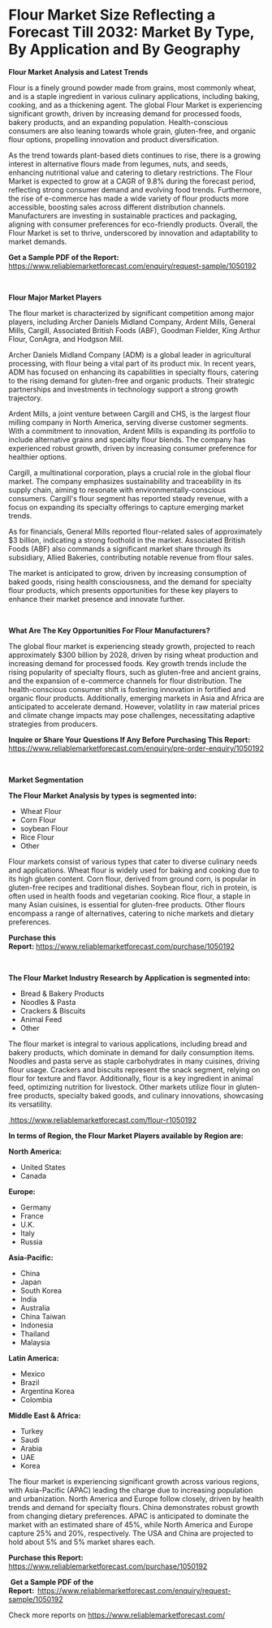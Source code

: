 <p><h1>Flour Market Size Reflecting a Forecast Till 2032: Market By Type, By Application and By Geography</h1></p><p><strong>Flour Market Analysis and Latest Trends</strong></p>
<p><p>Flour is a finely ground powder made from grains, most commonly wheat, and is a staple ingredient in various culinary applications, including baking, cooking, and as a thickening agent. The global Flour Market is experiencing significant growth, driven by increasing demand for processed foods, bakery products, and an expanding population. Health-conscious consumers are also leaning towards whole grain, gluten-free, and organic flour options, propelling innovation and product diversification.</p><p>As the trend towards plant-based diets continues to rise, there is a growing interest in alternative flours made from legumes, nuts, and seeds, enhancing nutritional value and catering to dietary restrictions. The Flour Market is expected to grow at a CAGR of 9.8% during the forecast period, reflecting strong consumer demand and evolving food trends. Furthermore, the rise of e-commerce has made a wide variety of flour products more accessible, boosting sales across different distribution channels. Manufacturers are investing in sustainable practices and packaging, aligning with consumer preferences for eco-friendly products. Overall, the Flour Market is set to thrive, underscored by innovation and adaptability to market demands.</p></p>
<p><strong>Get a Sample PDF of the Report:&nbsp;</strong> <a href="https://www.reliablemarketforecast.com/enquiry/request-sample/1050192?utm_campaign=2210&utm_medium=2&utm_source=Github&utm_content=ia&utm_term=15022025&utm_id=flour">https://www.reliablemarketforecast.com/enquiry/request-sample/1050192</a></p>
<p>&nbsp;</p>
<p><strong>Flour Major Market Players</strong></p>
<p><p>The flour market is characterized by significant competition among major players, including Archer Daniels Midland Company, Ardent Mills, General Mills, Cargill, Associated British Foods (ABF), Goodman Fielder, King Arthur Flour, ConAgra, and Hodgson Mill. </p><p>Archer Daniels Midland Company (ADM) is a global leader in agricultural processing, with flour being a vital part of its product mix. In recent years, ADM has focused on enhancing its capabilities in specialty flours, catering to the rising demand for gluten-free and organic products. Their strategic partnerships and investments in technology support a strong growth trajectory.</p><p>Ardent Mills, a joint venture between Cargill and CHS, is the largest flour milling company in North America, serving diverse customer segments. With a commitment to innovation, Ardent Mills is expanding its portfolio to include alternative grains and specialty flour blends. The company has experienced robust growth, driven by increasing consumer preference for healthier options.</p><p>Cargill, a multinational corporation, plays a crucial role in the global flour market. The company emphasizes sustainability and traceability in its supply chain, aiming to resonate with environmentally-conscious consumers. Cargill's flour segment has reported steady revenue, with a focus on expanding its specialty offerings to capture emerging market trends.</p><p>As for financials, General Mills reported flour-related sales of approximately $3 billion, indicating a strong foothold in the market. Associated British Foods (ABF) also commands a significant market share through its subsidiary, Allied Bakeries, contributing notable revenue from flour sales.</p><p>The market is anticipated to grow, driven by increasing consumption of baked goods, rising health consciousness, and the demand for specialty flour products, which presents opportunities for these key players to enhance their market presence and innovate further.</p></p>
<p>&nbsp;</p>
<p><strong>What Are The Key Opportunities For Flour Manufacturers?</strong></p>
<p><p>The global flour market is experiencing steady growth, projected to reach approximately $300 billion by 2028, driven by rising wheat production and increasing demand for processed foods. Key growth trends include the rising popularity of specialty flours, such as gluten-free and ancient grains, and the expansion of e-commerce channels for flour distribution. The health-conscious consumer shift is fostering innovation in fortified and organic flour products. Additionally, emerging markets in Asia and Africa are anticipated to accelerate demand. However, volatility in raw material prices and climate change impacts may pose challenges, necessitating adaptive strategies from producers.</p></p>
<p><strong>Inquire or Share Your Questions If Any Before Purchasing This Report:</strong> <a href="https://www.reliablemarketforecast.com/enquiry/pre-order-enquiry/1050192?utm_campaign=2210&utm_medium=2&utm_source=Github&utm_content=ia&utm_term=15022025&utm_id=flour">https://www.reliablemarketforecast.com/enquiry/pre-order-enquiry/1050192</a></p>
<p>&nbsp;</p>
<p><strong>Market Segmentation</strong></p>
<p><strong>The Flour Market Analysis by types is segmented into:</strong></p>
<p><ul><li>Wheat Flour</li><li>Corn Flour</li><li>soybean Flour</li><li>Rice Flour</li><li>Other</li></ul></p>
<p><p>Flour markets consist of various types that cater to diverse culinary needs and applications. Wheat flour is widely used for baking and cooking due to its high gluten content. Corn flour, derived from ground corn, is popular in gluten-free recipes and traditional dishes. Soybean flour, rich in protein, is often used in health foods and vegetarian cooking. Rice flour, a staple in many Asian cuisines, is essential for gluten-free products. Other flours encompass a range of alternatives, catering to niche markets and dietary preferences.</p></p>
<p><strong>Purchase this Report:&nbsp;</strong><a href="https://www.reliablemarketforecast.com/purchase/1050192?utm_campaign=2210&utm_medium=2&utm_source=Github&utm_content=ia&utm_term=15022025&utm_id=flour">https://www.reliablemarketforecast.com/purchase/1050192</a></p>
<p>&nbsp;</p>
<p><strong>The Flour Market Industry Research by Application is segmented into:</strong></p>
<p><ul><li>Bread & Bakery Products</li><li>Noodles & Pasta</li><li>Crackers & Biscuits</li><li>Animal Feed</li><li>Other</li></ul></p>
<p><p>The flour market is integral to various applications, including bread and bakery products, which dominate in demand for daily consumption items. Noodles and pasta serve as staple carbohydrates in many cuisines, driving flour usage. Crackers and biscuits represent the snack segment, relying on flour for texture and flavor. Additionally, flour is a key ingredient in animal feed, optimizing nutrition for livestock. Other markets utilize flour in gluten-free products, specialty baked goods, and culinary innovations, showcasing its versatility.</p></p>
<p><a href="https://www.reliablemarketforecast.com/flour-r1050192?utm_campaign=2210&utm_medium=2&utm_source=Github&utm_content=ia&utm_term=15022025&utm_id=flour">&nbsp;https://www.reliablemarketforecast.com/flour-r1050192</a></p>
<p><strong>In terms of Region, the Flour Market Players available by Region are:</strong></p>
<p>
    <p> <strong> North America: </strong>
        <ul>
            <li>United States</li>
            <li>Canada</li>
        </ul>
        </p> 
    <p> <strong> Europe: </strong>
        <ul>
            <li>Germany</li>
            <li>France</li>
            <li>U.K.</li>
            <li>Italy</li>
            <li>Russia</li>
        </ul>
        </p> 
    <p> <strong> Asia-Pacific: </strong>
        <ul>
            <li>China</li>
            <li>Japan</li>
            <li>South Korea</li>
            <li>India</li>
            <li>Australia</li>
            <li>China Taiwan</li>
            <li>Indonesia</li>
            <li>Thailand</li>
            <li>Malaysia</li>
        </ul>
        </p> 
    <p> <strong> Latin America: </strong>
        <ul>
            <li>Mexico</li>
            <li>Brazil</li>
            <li>Argentina Korea</li>
            <li>Colombia</li>
        </ul>
        </p> 
    <p> <strong> Middle East & Africa: </strong>
        <ul>
            <li>Turkey</li>
            <li>Saudi</li>
            <li>Arabia</li>
            <li>UAE</li>
            <li>Korea</li>
        </ul>
    </p>
    </p>
<p><p>The flour market is experiencing significant growth across various regions, with Asia-Pacific (APAC) leading the charge due to increasing population and urbanization. North America and Europe follow closely, driven by health trends and demand for specialty flours. China demonstrates robust growth from changing dietary preferences. APAC is anticipated to dominate the market with an estimated share of 45%, while North America and Europe capture 25% and 20%, respectively. The USA and China are projected to hold about 5% and 5% market shares each.</p></p>
<p><strong>Purchase this Report: </strong><a href="https://www.reliablemarketforecast.com/purchase/1050192?utm_campaign=2210&utm_medium=2&utm_source=Github&utm_content=ia&utm_term=15022025&utm_id=flour">https://www.reliablemarketforecast.com/purchase/1050192</a></p>
<p>&nbsp;<strong>Get a Sample PDF of the Report:&nbsp;&nbsp;</strong><a href="https://www.reliablemarketforecast.com/enquiry/request-sample/1050192?utm_campaign=2210&utm_medium=2&utm_source=Github&utm_content=ia&utm_term=15022025&utm_id=flour">https://www.reliablemarketforecast.com/enquiry/request-sample/1050192</a></p>
<p><strong></strong></p>
<p>Check more reports on <a href="https://www.reliablemarketforecast.com/?utm_campaign=2210&utm_medium=2&utm_source=Github&utm_content=ia&utm_term=15022025&utm_id=flour">https://www.reliablemarketforecast.com/</a></p>